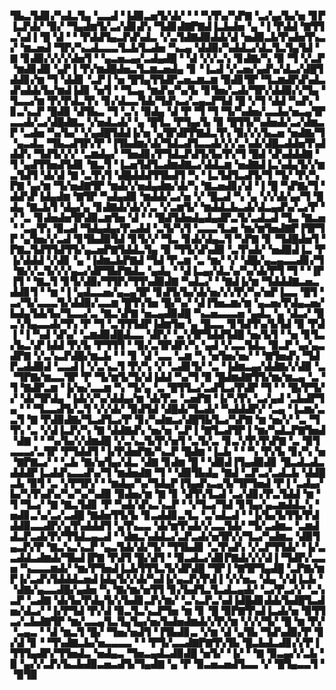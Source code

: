 ▜▙▃▜▟▊▞▚▟▃▜▄▝▃▃▟▝▐▟▉▃▅▜▞▟▞▝▝▝▚▜▚▞▚▛▇▝▃▞▄▞▙▞▅▝▊▛▐▃▛▟▞▝▉▞▝▜▄▟▆▜▞▃▞▟▊▟▚▝▜▟▊▟▇▛▇▟▐▃▙▟▅▝▄▝▐▝▛▟▟▝▇▜▜▃▚▟▐▝█▝▟▝▝▝▛▟▟▜▄▃▛▟▚▟▃▝▞▃▜▟▇▟▉▟▟▞▟▝▅▟▉▃▙▜▚▟▅▜▚▃▞▝▆▃▅▟▝▜▛▞▚▃▟▃▃▃▜▃▙▜▃▟▅▝▚▃▄▝▟▟▉▞▚▟▟▃▞▟▃▜▃▜▄▜▟▝▇▝▊▟▉▞▞▞▞▟▅▜▝▝▄▃▅▃▄▞▃▟▄▟█▝▝▟▝▞▞▃▚▝▊▟▇▞▚▝▉▝▜▝▞▃▛▝▆▟▊▟▉▝▄▛▐▝▛▞▆▟█▟▅▃▜▃▆▃▅▟▄▝▊▝▐▃▟▝▞▃▅▞▄▟▚▞▟▃▞▟█▜▟▟▊▞▆▝▜▝▟▟▊▝▃▛▐▝▅▝█▜▄▜▜▟▛▃▅▃▆▃▆▝▉▟▊▜▛▝▜▃▆▟▛▟▚▟▃▟▚▟▟▞▙▞▆▟▐▟▊▝▅▜▝▝▜▃▄▝▆▟▚▞▚▞▙▝▊▜▅▞▃▟▞▜▛▞▟▟▉▞▞▜▄▝▜▃▃▞▆▝▛▞▛▟▃▜▚▝▊▞▟▃▃▜▟▞▜▟▚▃▞▃▄▃▛▜▟▝█▝▞▜▝▟▟▝▚▟▚▝▊▃▚▃▛▝█▟▉▝▟▜▙▃▝▜▝▃▚▝▉▟▄▝▟▝▛▝▜▝▜▝▜▞▚▟▅▞▃▃▙▞▅▃▄▜▛▃▃▟▞▃▞▟█▟▇▃▝▞▅▟▃▟▞▝▄▝█▜▃▝▛▜▄▞▙▝▉▝█▜▜▞▚▟▅▟▞▃▞▟▆▃▛▝▃▟▅▝▚▞▙▞▝▞▄▟█▜▟▟▐▞▅▝▄▜▛▟▛▛▇▟▃▜▚▝▉▞▞▞▙▃▅▝▅▟▇▞▜▝▄▃▟▃▝▜▙▃▟▜▛▞▛▝▐▜▙▟▆▞▟▞▜▟▃▟▜▃▃▟▞▞▞▃▚▟▞▟█▃▟▟▅▜▚▟▟▟▚▝▜▟▜▞▞▞▝▃▆▟▄▞▝▜▅▟▊▞▛▜▟▃▛▟▜▞▙▞▛▞▜▝█▟▝▟▚▟▟▟▇▝▜▝▄▟▜▜▅▟▜▟▊▝▇▃▜▝▐▃▅▜▟▜▃▟▆▟▇▃▞▟▟▃▆▝▅▟▇▟▐▃▚▟▄▜▞▞▆▃▜▟▜▝▟▞▟▝▇▝▃▜▚▜▝▟█▟▟▟▜▜▙▟▜▝▚▝▐▃▜▟▜▃▟▜▞▜▝▜▞▝▛▞▚▛▇▝▄▞▆▝▜▞▅▟▇▜▛▝▆▟▞▞▅▟▄▟▆▞▟▞▚▝▇▃▅▟▊▞▟▝▐▝█▝▚▛▇▞▜▝▟▟▚▛▐▟▄▟▆▝▇▜▛▝▚▟▄▟▉▝▆▟▟▞▃▞▅▝▞▝█▃▟▝▚▝▄▝▞▞▟▞▄▞▜▝█▟▄▝▇▃▙▜▝▟▄▞▄▝▊▟▇▟▞▟▞▞▃▝▞▃▆▜▞▝▆▟▟▃▙▃▟▞▟▃▄▟▚▞▃▞▛▝▞▝▃▝▊▟▅▟▅▜▛▟▉▃▆▜▅▝▟▝▝▝█▟▜▟▅▟▄▟▄▟▛▃▜▞▃▟▃▟▝▜▃▝▇▃▅▝▝▃▄▜▚▝▉▃▟▝▜▟▄▟▄▞▛▃▟▟▝▃▜▞▚▜▝▃▃▃▜▃▅▝▆▞▆▜▅▟▇▛▐▜▛▜▛▝▄▜▅▞▞▃▟▝▊▜▙▟▉▜▟▝▊▜▞▞▝▜▃▝▊▟▞▟▄▃▜▝▚▛▇▝▊▝▜▟█▟▅▜▝▛▇▃▜▟▜▜▟▜▜▞▄▃▅▛▇▜▟▟▃▜▄▝▉▝▜▜▞▟▚▟▉▝▃▜▚▟▞▝▅▟▉▟▐▃▝▛▐▞▟▟▟▝▞▟▊▝▄▝▐▟▆▃▙▛▇▟▝▜▟▝▛▃▆▝▃▝▆▞▝▞▝▟█▞▄▃▄▃▃▟▊▞▜▝▇▞▞▃▜▞▞▞▄▃▞▟▛▜▙▛▇▟▃▝▄▟▄▝▝▟▐▃▄▞▟▃▚▞▚▞▟▞▛▜▝▜▝▝▐▛▐▜▝▝▇▃▜▝▊▜▞▟▉▞▜▜▛▞▜▜▚▟▉▟▇▝▚▟▃▞▝▝▇▟▐▞▆▝▜▟▟▟▇▃▅▃▟▟▊▜▝▝▆▝▐▝▄▟▃▃▅▞▄▃▄▜▛▝▊▟▜▞▙▞▟▞▅▞▞▞▛▞▚▞▅▛▐▃▃▝█▜▝▃▞▜▞▃▃▃▜▞▟▟▉▞▃▃▆▝█▜▚▜▅▝█▞▚▞▝▟▐▜▅▃▆▞▆▝▄▃▅▞▛▟▄▃▅▞▙▟▄▜▟▞▙▞▜▃▃▞▃▝▇▃▚▛▇▝▅▃▄▟▉▟█▝▚▃▅▃▃▃▅▝▄▟▃▝▄▝▟▃▞▝█▃▚▜▄▃▃▟▞▜▚▝▛▝▜▝▃▜▜▜▟▛▐▟▆▜▅▝▄▝█▃▃▝▊▜▟▜▚▞▙▜▟▝▉▝▛▟▐▝▐▝▚▟▝▟▚▞▝▃▆▟▉▟█▟▃▃▝▟▛▞▝▃▚▜▛▜▟▟▜▟█▝▅▞▙▜▝▝▅▝▊▜▃▞▙▃▚▛▐▟▟▝▛▞▙▝▛▜▜▜▝▝▉▞▃▜▛▟▛▞▚▝▄▟▝▞▃▃▜▟▃▝▉▃▛▝▄▞▄▃▟▛▇▝▞▃▚▃▛▟█▞▆▃▙▝▝▝▊▝▟▝▃▃▝▃▆▝▚▝▅▜▅▞▅▞▝▝▇▜▅▟▚▝▜▟▛▃▟▟▉▟▝▃▃▟▐▝▞▃▚▃▜▝▛▞▚▝▞▝▃▟▊▜▞▝▃▝▐▟▆▃▄▞▟▟▇▞▞▟▉▝▃▝▜▛▇▞▆▃▃▜▛▝▛▝▜▞▆▜▞▜▞▟▐▟▟▝▚▞▜▝▉▝█▟▆▟▇▜▜▞▆▞▆▃▄▝▃▝▜▝▇▟▛▃▆▝▐▞▅▞▃▃▆▝▚▝▜▞▄▝▃▝█▜▜▃▞▃▟▜▃▞▛▟▛▝▜▝▝▝█▞▛▜▞▞▝▟▞▜▛▟▄▝▐▟▞▞▚▞▟▟▄▞▆▝▟▞▛▃▝▃▅▛▇▝▐▞▚▜▚▝▃▞▄▟▝▃▙▟▛▜▄▝▝▝▜▃▃▟▜▞▃▜▝▞▞▟▞▝▉▟▜▟▝▟█▟▞▜▃▟▞▝▚▟▟▟▛▞▝▃▄▝▐▃▆▞▃▃▜▝▇▝▛▟▉▟▇▞▜▃▟▜▃▞▛▝▊▞▚▟▆▃▞▟█▜▙▜▃▞▚▛▇▝▆▝▅▞▞▝▃▝▜▜▚▝▃▝▞▟▐▃▛▞▚▝▇▝▟▟▇▟▚▝▅▞▅▝▃▛▐▝▇▜▃▟▜▛▐▝▆▞▚▟▃▛▇▜▅▟▝▟▇▝▝▝▚▞▙▞▞▟▆▟█▝▞▃▚▃▜▞▛▞▅▜▝▃▜▞▃▝▊▃▚▜▚▜▚▛▇▝▃▝▉▜▃▃▃▞▃▜▛▝▛▜▟▟▜▝▐▞▛▟▅▛▇▞▚▃▛▝█▟▆▝▐▃▙▝▝▝▚▝▛▞▙▝▊▞▚▝▅▝▇▛▇▃▞▝▝▃▙▝▇▞▅▜▄▞▟▃▝▟▇▝▊▟▆▝█▝▝▟▉▟▐▜▄▟▉▟▊▝█▃▟▃▟▃▟▟▟▛▐▃▟▟▚▃▃▟▚▞▜▝▆▟▅▟▇▝▜▝▝▟▉▜▙▟▄▝▇▟▝▃▛▃▞▃▟▃▙▝▟▟█▃▙▝▉▜▝▃▝▞▛▜▛▞▝▝▆▟▄▞▚▞▜▟▄▛▐▜▄▟▚▃▄▜▞▜▛▜▅▟▝▛▐▝▃▟▄▞▙▞▚▜▚▟▚▞▚▞▚▞▚▟▉▝▉▟▅▞▆▝▇▝▊▝▟▜▚▜▃▟▝▃▞▟▊▞▛▃▜▟▟▝▆▝▜▝▜▃▞▝▇▝▇▃▜▟▊▝▛▝▚▟▞▟▚▃▚▃▛▝▝▞▜▃▞▜▟▝▊▜▄▞▄▃▆▟▟▃▚▝▅▟▊▃▚▞▃▞▃▟█▝▇▟▅▜▜▞▙▝▊▃▟▟▊▃▜▃▝▃▚▟▃▟▝▝▐▞▙▞▙▜▜▞▛▟▟▟▉▃▃▟▛▞▄▜▚▟▟▟▜▝▄▜▚▃▃▝▟▞▆▜▚▟▞▞▃▃▜▟▞▝▜▞▃▟▆▃▝▃▆▟▟▃▛▃▟▞▛▞▜▜▟▃▄▃▟▝▝▟▆▃▚▟▟▃▞▃▛▃▟▞▅▜▛▞▞▜▃▞▚▟▆▃▝▟▉▜▄▃▛▞▛▝▇▃▚▃▚▃▛▝▄▃▜▟▞▟▞▜▞▝▜▜▙▟▊▝▃▜▚▟▚▝▞▃▛▜▜▟▞▝▐▞▃▃▟▟▃▟▆▟▞▜▙▟▐▛▇▝▛▟▜▝█▞▟▜▝▝▉▃▟▃▞▟▊▛▇▟▞▞▞▟▐▝▜▟▛▞▃▃▅▝▚▃▃▃▆▟▞▝▆▞▛▜▅▟▐▃▙▜▜▜▃▜▞▟▛▟█▝▜▛▐▝▇▜▛▜▄▟█▝▃▛▇▞▆▛▐▞▃▟▚▜▟▟▟▃▅▟▐▟▄▜▞▞▟▞▚▟▐▞▄▃▛▞▛▟▐▝▞▞▅▃▝▟▄▝▞▟▐▃▙▝▝▟▇▞▄▃▃▟█▞▄▟▅▝▚▝▇▞▆▞▅▜▜▝▊▞▙▟▜▃▜▃▟▃▄▟▞▝▃▞▛▃▞▞▝▃▚▃▛▝▃▟▇▝▟▞▙▞▛▟▄▜▞▞▙▟▊▃▛▞▆▞▝▃▚▃▛▃▚▟▐▟█▟▊▟▟▞▙▟█▜▃▟▅▞▟▃▞▝▐▞▛▜▟▝▛▞▟▝▉▃▜▃▚▃▛▜▅▝▆▝▊▝█▝▉▛▇▜▚▟▐▃▟▞▅▝▉▜▜▃▞▃▙▟▇▜▛▝▆▞▃▃▄▜▃▜▄▜▄▞▅▞▙▟▅▟▆▟▞▞▛▞▆▝▞▞▞▜▞▝█▝▆▝▛▞▝▃▄▃▝▝▟▝▆▃▜▝█▞▝▜▅▞▅▟▜▝▐▜▙▟▊▃▝▞▆▝▟▝▄▜▙▝▜▟▚▟▉▞▛▝▊▞▟▝▊▝▝▜▚▟▇▃▙▞▅▃▃▃▃▝▝▝▛▜▞▃▃▟▇▛▇▜▚▜▙▝█▃▙▟▃▟▊▞▞▛▐▜▜▜▄▟▛▞▜▜▅▟▃▝▅▟▄▃▝▜▅▃▄▟▃▟▉▟█▝▅▜▞▝▐▞▝▝▇▝▉▃▄▞▞▃▙▝▉▝▄▞▞▃▛▞▙▃▙▟▉▃▅▃▟▜▞▜▄▟▇▝▄▝▛▝▉▃▅▃▅▟▜▃▃▝▞▝█▜▄▃▃▜▝▝▉▜▉
